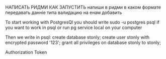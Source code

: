 НАПИСАТЬ РИДМИ КАК ЗАПУСТИТЬ
напиши в ридми в каком формате передавать данніе типа валидацию на енам добавить

To start working with PostgresQl you should write sudo -u postgres psql if you want to work in psql or run pg service
local on your computer

Then we write in psql:
create database stonly;
create user stonly with encrypted password '123';
grant all privileges on database stonly to stonly;

Authorization Token <token>